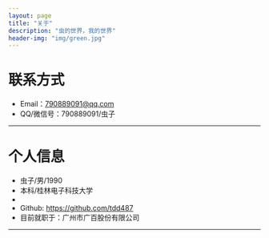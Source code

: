 ```yaml
---
layout: page
title: "关于"
description: "虫的世界，我的世界"
header-img: "img/green.jpg"
---
```





# 联系方式

*   Email：790889091@qq.com
*   QQ/微信号：790889091/虫子

* * *

# 个人信息

*   虫子/男/1990
*   本科/桂林电子科技大学
*
*   Github: <https://github.com/tdd487>
*   目前就职于：广州市广百股份有限公司

* * *
